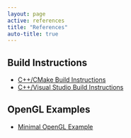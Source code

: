 ```yaml
---
layout: page
active: references
title: "References"
auto-title: true
---
```


## Build Instructions

- [C++/CMake Build Instructions](cpp-build-cmake)
- [C++/Visual Studio Build Instructions](cpp-build-vs)



## OpenGL Examples

- [Minimal OpenGL Example](minimal-opengl)
